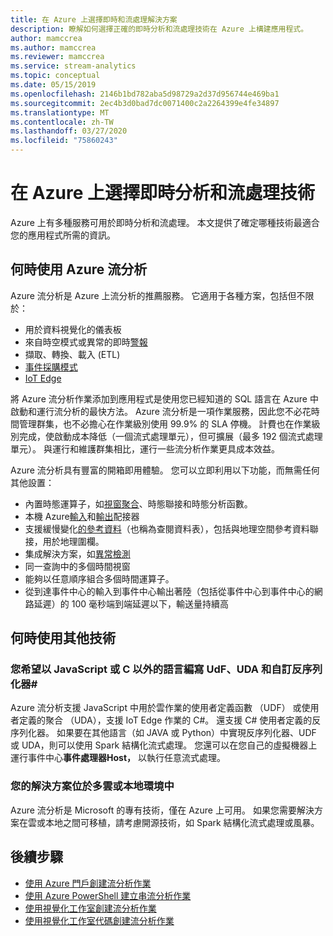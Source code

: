 ```yaml
---
title: 在 Azure 上選擇即時和流處理解決方案
description: 瞭解如何選擇正確的即時分析和流處理技術在 Azure 上構建應用程式。
author: mamccrea
ms.author: mamccrea
ms.reviewer: mamccrea
ms.service: stream-analytics
ms.topic: conceptual
ms.date: 05/15/2019
ms.openlocfilehash: 2146b1bd782aba5d98729a2d37d956744e469ba1
ms.sourcegitcommit: 2ec4b3d0bad7dc0071400c2a2264399e4fe34897
ms.translationtype: MT
ms.contentlocale: zh-TW
ms.lasthandoff: 03/27/2020
ms.locfileid: "75860243"
---
```

# <a name="choose-a-real-time-analytics-and-streaming-processing-technology-on-azure"></a>在 Azure 上選擇即時分析和流處理技術

Azure 上有多種服務可用於即時分析和流處理。 本文提供了確定哪種技術最適合您的應用程式所需的資訊。

## <a name="when-to-use-azure-stream-analytics"></a>何時使用 Azure 流分析

Azure 流分析是 Azure 上流分析的推薦服務。 它適用于各種方案，包括但不限於：

* 用於資料視覺化的儀表板
* 來自時空模式或異常的即時[警報](stream-analytics-set-up-alerts.md)
* 擷取、轉換、載入 (ETL)
* [事件採購模式](/azure/architecture/patterns/event-sourcing)
* [IoT Edge](stream-analytics-edge.md)

將 Azure 流分析作業添加到應用程式是使用您已經知道的 SQL 語言在 Azure 中啟動和運行流分析的最快方法。 Azure 流分析是一項作業服務，因此您不必花時間管理群集，也不必擔心在作業級別使用 99.9% 的 SLA 停機。 計費也在作業級別完成，使啟動成本降低（一個流式處理單元），但可擴展（最多 192 個流式處理單元）。 與運行和維護群集相比，運行一些流分析作業更具成本效益。

Azure 流分析具有豐富的開箱即用體驗。 您可以立即利用以下功能，而無需任何其他設置：

* 內置時態運算子，如[視窗聚合](stream-analytics-window-functions.md)、時態聯接和時態分析函數。
* 本機 Azure[輸入](stream-analytics-add-inputs.md)和[輸出](stream-analytics-define-outputs.md)配接器
* 支援緩慢變化[的參考資料](stream-analytics-use-reference-data.md)（也稱為查閱資料表），包括與地理空間參考資料聯接，用於地理圍欄。
* 集成解決方案，如[異常檢測](stream-analytics-machine-learning-anomaly-detection.md)
* 同一查詢中的多個時間視窗
* 能夠以任意順序組合多個時間運算子。
* 從到達事件中心的輸入到事件中心輸出著陸（包括從事件中心到事件中心的網路延遲）的 100 毫秒端到端延遲以下，輸送量持續高

## <a name="when-to-use-other-technologies"></a>何時使用其他技術

### <a name="you-want-to-write-udfs-udas-and-custom-deserializers-in-a-language-other-than-javascript-or-c"></a>您希望以 JavaScript 或 C 以外的語言編寫 UdF、UDA 和自訂反序列化器#

Azure 流分析支援 JavaScript 中用於雲作業的使用者定義函數 （UDF） 或使用者定義的聚合 （UDA），支援 IoT Edge 作業的 C#。 還支援 C# 使用者定義的反序列化器。 如果要在其他語言（如 JAVA 或 Python）中實現反序列化器、UDF 或 UDA，則可以使用 Spark 結構化流式處理。 您還可以在您自己的虛擬機器上運行事件中心**事件處理器Host，** 以執行任意流式處理。

### <a name="your-solution-is-in-a-multi-cloud-or-on-premises-environment"></a>您的解決方案位於多雲或本地環境中

Azure 流分析是 Microsoft 的專有技術，僅在 Azure 上可用。 如果您需要解決方案在雲或本地之間可移植，請考慮開源技術，如 Spark 結構化流式處理或風暴。

## <a name="next-steps"></a>後續步驟

* [使用 Azure 門戶創建流分析作業](stream-analytics-quick-create-portal.md)
* [使用 Azure PowerShell 建立串流分析作業](stream-analytics-quick-create-powershell.md)
* [使用視覺化工作室創建流分析作業](stream-analytics-quick-create-vs.md)
* [使用視覺化工作室代碼創建流分析作業](quick-create-vs-code.md)
